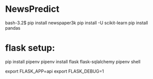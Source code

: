 # NewsPredict
bash-3.2$ pip install newspaper3k
pip install -U scikit-learn
pip install pandas

# flask setup:
pip install pipenv
pipenv install flask flask-sqlalchemy
pipenv shell

export FLASK_APP=api
export FLASK_DEBUG=1
